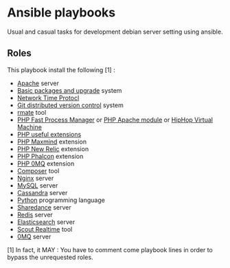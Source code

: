 Ansible playbooks
=================

Usual and casual tasks for development debian server setting using ansible.

Roles
-----

This playbook install the following [1] :

  - [Apache](roles/apache) server
  - [Basic packages and upgrade](roles/common) system
  - [Network Time Protocl](roles/ntp)
  - [Git distributed version control](roles/git) system
  - [rmate](roles/rmate) tool
  - [PHP Fast Process Manager](roles/php-fpm) or [PHP Apache module](roles/php-apache) or [HipHop Virtual Machine](roles/php-hhvm)
  - [PHP useful extensions](roles/php-extensions)
  - [PHP Maxmind](roles/php-maxmind-geoip) extension
  - [PHP New Relic](roles/php-newrelic) extension
  - [PHP Phalcon](roles/php-phalcon) extension
  - [PHP 0MQ](roles/php-zmq) extension
  - [Composer](roles/composer) tool
  - [Nginx](roles/nginx) server
  - [MySQL](roles/mysql) server
  - [Cassandra](roles/cassandra) server
  - [Python](roles/python) programming language
  - [Sharedance](roles/sharedance) server
  - [Redis](roles/redis) server
  - [Elasticsearch](roles/elasticsearch) server
  - [Scout Realtime](roles/scout_realtime) tool
  - [0MQ](roles/zeromq) server




[1] In fact, it MAY : You have to comment come playbook lines in order to bypass the unrequested roles.